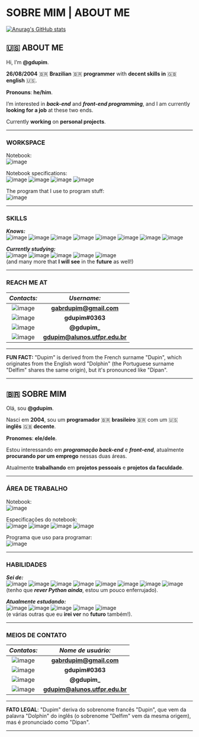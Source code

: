 # SOBRE MIM | ABOUT ME

[![Anurag's GitHub stats](https://github-readme-stats.vercel.app/api?username=gdupim&show_icons=true&theme=tokyonight)](https://github.com/anuraghazra/github-readme-stats)

## :us: ABOUT ME

Hi, I’m **@gdupim**.

**26/08/2004** :brazil: **Brazilian** :brazil: **programmer** with **decent skills in** :uk: **english** :us:.

**Pronouns**: **he/him**.

I’m interested in ***back-end*** and ***front-end programming***, and I am currently **looking for a job** at these two ends.

Currently **working** on **personal projects**.

___

### WORKSPACE

Notebook:
<br>
![image](https://img.shields.io/badge/Lenovo_IdeaPad_3-83B81A?style=for-the-badge&logo=acer&logoColor=white)

Notebook specifications:
<br>
![image](https://img.shields.io/badge/Windows-0078D6?style=for-the-badge&logo=windows&logoColor=white) ![image](https://img.shields.io/badge/AMD-Ryzen_5_7520u-ED1C24?style=for-the-badge&logo=amd&logoColor=white) ![image](https://img.shields.io/badge/AMD-RadeonT_610M-ED1C24?style=for-the-badge&logo=amd&logoColor=white) ![image](https://img.shields.io/badge/RAM-8GB-0078D6?style=for-the-badge&logo=&logoColor=white)

The program that I use to program stuff:
<br>
![image](https://img.shields.io/badge/Visual_Studio_Code-0078D4?style=for-the-badge&logo=visual%20studio%20code&logoColor=white)

___

### SKILLS

***Knows:***
<br>
![image](https://img.shields.io/badge/Java-ED8B00?style=for-the-badge&logo=java&logoColor=white) ![image](https://img.shields.io/badge/C%23-239120?style=for-the-badge&logo=c-sharp&logoColor=white) ![image](https://img.shields.io/badge/C-00599C?style=for-the-badge&logo=c&logoColor=white) ![image](https://img.shields.io/badge/HTML5-E34F26?style=for-the-badge&logo=html5&logoColor=white) ![image](https://img.shields.io/badge/CSS3-1572B6?style=for-the-badge&logo=css3&logoColor=white) ![image](https://img.shields.io/badge/Python-14354C?style=for-the-badge&logo=python&logoColor=white) ![image](https://img.shields.io/badge/MySQL-00000F?style=for-the-badge&logo=mysql&logoColor=white) ![image](https://img.shields.io/badge/Git-F05032?style=for-the-badge&logo=git&logoColor=white)
<br>

***Currently studying:***
<br>
![image](https://img.shields.io/badge/Java-ED8B00?style=for-the-badge&logo=java&logoColor=white) ![image](https://img.shields.io/badge/Python-14354C?style=for-the-badge&logo=python&logoColor=white) ![image](https://img.shields.io/badge/Unity-100000?style=for-the-badge&logo=unity&logoColor=white) ![image](https://img.shields.io/badge/C%23-239120?style=for-the-badge&logo=c-sharp&logoColor=white) ![image](https://img.shields.io/badge/C-00599C?style=for-the-badge&logo=c&logoColor=white)
<br>
(and many more that **I will see** in the **future** as well!)

___

### REACH ME AT

|***Contacts:***                                                                                                                  |***Username:***                     |
|:-------------------------------------------------------------------------------------------------------------------------------:|:----------------------------------:|
|![image](https://img.shields.io/badge/Gmail-D14836?style=for-the-badge&logo=gmail&logoColor=white)                               |**gabrdupim@gmail.com**             |  
|![image](https://img.shields.io/badge/Discord-7289DA?style=for-the-badge&logo=discord&logoColor=white)                           |**gdupim#0363**                     |
|![image](https://img.shields.io/badge/Twitter-1DA1F2?style=for-the-badge&logo=twitter&logoColor=white)                           |**@gdupim_**                        |
|![image](https://img.shields.io/badge/Gmail-D14836?style=for-the-badge&logo=gmail&logoColor=white)                               |**gdupim@alunos.utfpr.edu.br**      |

___

**FUN FACT:**
"Dupim" is derived from the French surname "Dupin", which originates from the English word "Dolphin" (the Portuguese surname "Delfim" shares the same origin), but it's pronounced like "Dipan".

___

## :brazil: SOBRE MIM

Olá, sou **@gdupim**.

Nasci em **2004**, sou um **programador** :brazil: **brasileiro** :brazil: com um :us: **inglês** :uk: **decente**.

**Pronomes**: **ele/dele**.

Estou interessando em ***programação back-end*** e ***front-end***, atualmente **procurando por um emprego** nessas duas áreas.

Atualmente **trabalhando** em **projetos pessoais** e **projetos da faculdade**.

___

### ÁREA DE TRABALHO

Notebook:
<br>
![image](https://img.shields.io/badge/Lenovo_IdeaPad_3-83B81A?style=for-the-badge&logo=acer&logoColor=white)

Especificações do notebook:
<br>
![image](https://img.shields.io/badge/Windows-0078D6?style=for-the-badge&logo=windows&logoColor=white) ![image](https://img.shields.io/badge/AMD-Ryzen_5_7520u-ED1C24?style=for-the-badge&logo=amd&logoColor=white) ![image](https://img.shields.io/badge/AMD-RadeonT_610M-ED1C24?style=for-the-badge&logo=amd&logoColor=white) ![image](https://img.shields.io/badge/RAM-8GB-0078D6?style=for-the-badge&logo=&logoColor=white)

Programa que uso para programar:
<br>
![image](https://img.shields.io/badge/Visual_Studio_Code-0078D4?style=for-the-badge&logo=visual%20studio%20code&logoColor=white)

___

### HABILIDADES

***Sei de:***
<br>
![image](https://img.shields.io/badge/Java-ED8B00?style=for-the-badge&logo=java&logoColor=white) ![image](https://img.shields.io/badge/C%23-239120?style=for-the-badge&logo=c-sharp&logoColor=white) ![image](https://img.shields.io/badge/C-00599C?style=for-the-badge&logo=c&logoColor=white) ![image](https://img.shields.io/badge/HTML5-E34F26?style=for-the-badge&logo=html5&logoColor=white) ![image](https://img.shields.io/badge/CSS3-1572B6?style=for-the-badge&logo=css3&logoColor=white) ![image](https://img.shields.io/badge/Python-14354C?style=for-the-badge&logo=python&logoColor=white) ![image](https://img.shields.io/badge/MySQL-00000F?style=for-the-badge&logo=mysql&logoColor=white) ![image](https://img.shields.io/badge/Git-F05032?style=for-the-badge&logo=git&logoColor=white)
<br>
(tenho que ***rever Python ainda***, estou um pouco enferrujado).

***Atualmente estudando:***
<br>
![image](https://img.shields.io/badge/Java-ED8B00?style=for-the-badge&logo=java&logoColor=white) ![image](https://img.shields.io/badge/Python-14354C?style=for-the-badge&logo=python&logoColor=white) ![image](https://img.shields.io/badge/Unity-100000?style=for-the-badge&logo=unity&logoColor=white) ![image](https://img.shields.io/badge/C%23-239120?style=for-the-badge&logo=c-sharp&logoColor=white) ![image](https://img.shields.io/badge/C-00599C?style=for-the-badge&logo=c&logoColor=white)
<br>
(e várias outras que eu **irei ver** no **futuro** também!).

___

### MEIOS DE CONTATO

|***Contatos:***                                                                                                                  |***Nome de usuário:***              |
|:-------------------------------------------------------------------------------------------------------------------------------:|:----------------------------------:|
|![image](https://img.shields.io/badge/Gmail-D14836?style=for-the-badge&logo=gmail&logoColor=white)                               |**gabrdupim@gmail.com**             |  
|![image](https://img.shields.io/badge/Discord-7289DA?style=for-the-badge&logo=discord&logoColor=white)                           |**gdupim#0363**                     |
|![image](https://img.shields.io/badge/Twitter-1DA1F2?style=for-the-badge&logo=twitter&logoColor=white)                           |**@gdupim_**                        |
|![image](https://img.shields.io/badge/Gmail-D14836?style=for-the-badge&logo=gmail&logoColor=white)                               |**gdupim@alunos.utfpr.edu.br**      |

___

**FATO LEGAL**: "Dupim" deriva do sobrenome francês "Dupin", que vem da palavra "Dolphin" do inglês (o sobrenome "Delfim" vem da mesma origem), mas é pronunciado como "Dipan".

___
